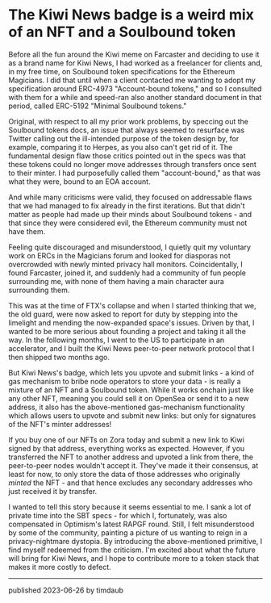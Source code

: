 # The Kiwi News badge is a weird mix of an NFT and a Soulbound token


Before all the fun around the Kiwi meme on Farcaster and deciding to use it as
a brand name for Kiwi News, I had worked as a freelancer for clients and, in my
free time, on Soulbound token specifications for the Ethereum Magicians. I did
that until when a client contacted me wanting to adopt my specification around
ERC-4973 "Account-bound tokens," and so I consulted with them for a while and
speed-ran also another standard document in that period, called ERC-5192
"Minimal Soulbound tokens."

Original, with respect to all my prior work problems, by speccing out the
Soulbound tokens docs, an issue that always seemed to resurface was Twitter
calling out the ill-intended purpose of the token design by, for example,
comparing it to Herpes, as you also can't get rid of it. The fundamental design
flaw those critics pointed out in the specs was that these tokens could no
longer move addresses through transfers once sent to their minter. I had
purposefully called them "account-bound," as that was what they were, bound to
an EOA account. 

And while many criticisms were valid, they focused on addressable flaws that we
had managed to fix already in the first iterations. But that didn't matter as
people had made up their minds about Soulbound tokens - and that since they
were considered evil, the Ethereum community must not have them.

Feeling quite discouraged and misunderstood, I quietly quit my voluntary work
on ERCs in the Magicians forum and looked for diasporas not overcrowded with
newly minted privacy hall monitors. Coincidentally, I found Farcaster, joined
it, and suddenly had a community of fun people surrounding me, with none of
them having a main character aura surrounding them.

This was at the time of FTX's collapse and when I started thinking that we, the
old guard, were now asked to report for duty by stepping into the limelight and
mending the now-expanded space's issues. Driven by that, I wanted to be more
serious about founding a project and taking it all the way. In the following
months, I went to the US to participate in an accelerator, and I built the Kiwi
News peer-to-peer network protocol that I then shipped two months ago.

But Kiwi News's badge, which lets you upvote and submit links - a kind of gas
mechanism to bribe node operators to store your data - is really a mixture of
an NFT and a Soulbound token. While it works onchain just like any other NFT,
meaning you could sell it on OpenSea or send it to a new address, it also has
the above-mentioned gas-mechanism functionality which allows users to upvote
and submit new links: but only for signatures of the NFT's minter addresses!

If you buy one of our NFTs on Zora today and submit a new link to Kiwi signed
by that address, everything works as expected. However, if you transferred the
NFT to another address and upvoted a link from there, the peer-to-peer nodes
wouldn't accept it. They've made it their consensus, at least for now, to only
store the data of those addresses who originally _minted_ the NFT - and that
hence excludes any secondary addresses who just received it by transfer.

I wanted to tell this story because it seems essential to me. I sank a lot of
private time into the SBT specs - for which I, fortunately, was also
compensated in Optimism's latest RAPGF round. Still, I felt misunderstood by
some of the community, painting a picture of us wanting to reign in a
privacy-nightmare dystopia. By introducing the above-mentioned primitive, I
find myself redeemed from the criticism. I'm excited about what the future will
bring for Kiwi News, and I hope to contribute more to a token stack that makes
it more costly to defect.

---

published 2023-06-26 by timdaub
